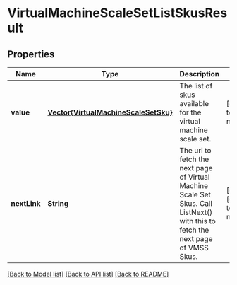 # VirtualMachineScaleSetListSkusResult


## Properties
Name | Type | Description | Notes
------------ | ------------- | ------------- | -------------
**value** | [**Vector{VirtualMachineScaleSetSku}**](VirtualMachineScaleSetSku.md) | The list of skus available for the virtual machine scale set. | [default to nothing]
**nextLink** | **String** | The uri to fetch the next page of Virtual Machine Scale Set Skus. Call ListNext() with this to fetch the next page of VMSS Skus. | [optional] [default to nothing]


[[Back to Model list]](../README.md#models) [[Back to API list]](../README.md#api-endpoints) [[Back to README]](../README.md)


